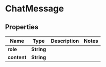 

# ChatMessage


## Properties

| Name | Type | Description | Notes |
|------------ | ------------- | ------------- | -------------|
|**role** | **String** |  |  |
|**content** | **String** |  |  |



